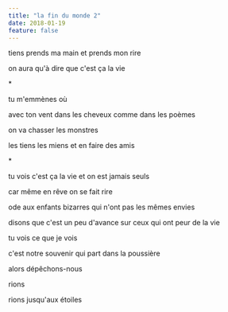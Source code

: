 ```yaml
---
title: "la fin du monde 2"
date: 2018-01-19
feature: false
---
```


tiens prends ma main
et prends mon rire

on aura qu'à dire que c'est ça
la vie

\*

tu m'emmènes où

avec ton vent dans les cheveux
comme dans les poèmes

on va chasser les monstres

les tiens les miens
et en faire des amis

\*

tu vois c'est ça la vie
et on est jamais seuls

car même en rêve on se fait rire

ode aux enfants bizarres
qui n'ont pas les mêmes envies

disons que c'est un peu d'avance
sur ceux qui ont peur de la vie

tu vois ce que je vois

c'est notre souvenir
qui part dans la poussière

alors dépêchons-nous

rions

rions jusqu'aux étoiles

